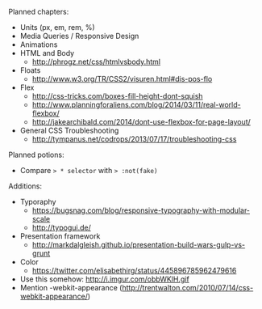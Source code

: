 Planned chapters:

- Units (px, em, rem, %)
- Media Queries / Responsive Design
- Animations
- HTML and Body
    - http://phrogz.net/css/htmlvsbody.html
- Floats
    - http://www.w3.org/TR/CSS2/visuren.html#dis-pos-flo
- Flex
    - http://css-tricks.com/boxes-fill-height-dont-squish
    - http://www.planningforaliens.com/blog/2014/03/11/real-world-flexbox/
    - http://jakearchibald.com/2014/dont-use-flexbox-for-page-layout/
- General CSS Troubleshooting
    - http://tympanus.net/codrops/2013/07/17/troubleshooting-css

Planned potions:
- Compare `> * selector` with `> :not(fake)`

Additions:

- Typoraphy
    - https://bugsnag.com/blog/responsive-typography-with-modular-scale
    - http://typogui.de/
- Presentation framework
    - http://markdalgleish.github.io/presentation-build-wars-gulp-vs-grunt
- Color
    - https://twitter.com/elisabethirg/status/445896785962479616
- Use this somehow: http://i.imgur.com/obbWKlH.gif
- Mention -webkit-appearance (http://trentwalton.com/2010/07/14/css-webkit-appearance/)